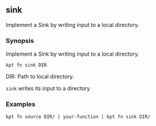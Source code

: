 ## sink

Implement a Sink by writing input to a local directory.

### Synopsis

Implement a Sink by writing input to a local directory.

    kpt fn sink DIR

  DIR:
    Path to local directory.

`sink` writes its input to a directory

### Examples

    kpt fn source DIR/ | your-function | kpt fn sink DIR/
